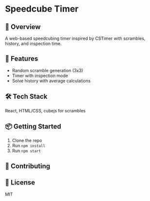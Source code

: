 # Speedcube Timer

## 📌 Overview
A web-based speedcubing timer inspired by CSTimer with scrambles, history, and inspection time.

## 🚀 Features
- Random scramble generation (3x3)
- Timer with inspection mode
- Solve history with average calculations

## 🛠️ Tech Stack
React, HTML/CSS, cubejs for scrambles

## 📦 Getting Started
1. Clone the repo
2. Run `npm install`
3. Run `npm start`

## 🤝 Contributing


## 📜 License
MIT
